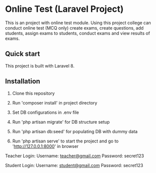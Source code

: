 # Online Test (Laravel Project)

This is an project with online test module. Using this project college can conduct online test (MCQ only) create exams, create questions, add students, assign exams to students, conduct exams and view results of exams.

## Quick start

This project is built with Laravel 8.

## Installation

1. Clone this repository

2. Run 'composer install' in project directory

3. Set DB configurations in .env file

4. Run 'php artisan migrate' for DB structure setup

5. Run 'php artisan db:seed' for populating DB with dummy data

6. Run 'php artisan serve' to start the project and go to 'http://127.0.0.1:8000' in browser

Teacher Login:
    Username: teacher@gmail.com
    Password: secret123

Student Login:
    Username: student@gmail.com
    Password: secret123